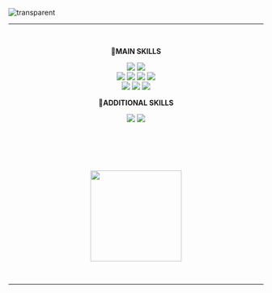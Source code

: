 ![transparent](https://capsule-render.vercel.app/api?type=transparent&fontColor=424242&text=Hayoung's%20GitHub%20&height=150&fontSize=60&desc=Welcome!&descAlignY=75&descAlign=60)
<hr>
<br>



<p align="center">
 <strong>🔆MAIN SKILLS</strong>

<p align="center" display="inline-block">
    <img src="https://img.shields.io/badge/React-20232A?style=for-the-badge&logo=react&logoColor=61DAFB"> 
<img src="https://img.shields.io/badge/Next.js-000?logo=nextdotjs&logoColor=fff&style=for-the-badge"> 
 
<br/>
  <img src="https://img.shields.io/badge/HTML5-E34F26?style=for-the-badge&logo=html5&logoColor=white">
  <img src="https://img.shields.io/badge/CSS3-1572B6?style=for-the-badge&logo=css3&logoColor=white">
  <img src="https://img.shields.io/badge/JavaScript-F7DF1E?style=for-the-badge&logo=JavaScript&logoColor=white">
  <img src="https://img.shields.io/badge/TypeScript-007ACC?style=for-the-badge&logo=typescript&logoColor=white">
  <br>
  <img src="https://img.shields.io/badge/styled--components-DB7093?style=for-the-badge&logo=styled-components&logoColor=white">
  


   
  <img src="https://img.shields.io/badge/Material--UI-0081CB?style=for-the-badge&logo=material-ui&logoColor=white"> 
  
  <img src="https://img.shields.io/badge/Redux-593D88?style=for-the-badge&logo=redux&logoColor=white"> 

  

   </p>




   <p align="center">
 <strong>🎈ADDITIONAL SKILLS</strong>

<p align="center" display="inline-block">
     <img src="https://img.shields.io/badge/Node.js-43853D?style=for-the-badge&logo=node.js&logoColor=white">
       <img src="https://img.shields.io/badge/Express.js-404D59?style=for-the-badge"> <br/>
  
</p>

 
<br>

</p>
<br><br>
<p align="center">
<!--     <a href="https://github.com/0520hy">
        <img style="height:180px" src="https://github-readme-stats.vercel.app/api?username=0520hy&show_icons=true&include_all_commits=true&theme=nord&hide_border=true" alt="hayoung's github stats" />
    </a> -->
    <a href="https://github.com/0520hy">
        <img style="height:180px" src="https://github-readme-stats.vercel.app/api/top-langs/?username=0520hy&layout=compact&show_icons=true&show_owner=flase&hide_title=true&theme=nord&hide=none" />
    </a> 

</p>
<br>
<hr>
